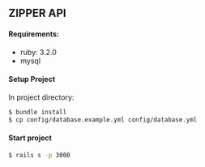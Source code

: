 ## ZIPPER API

#### Requirements:
  - ruby: 3.2.0
  - mysql

#### Setup Project

In project directory:
```sh
$ bundle install
$ cp config/database.example.yml config/database.yml
```

#### Start project
```sh
$ rails s -p 3000
```
